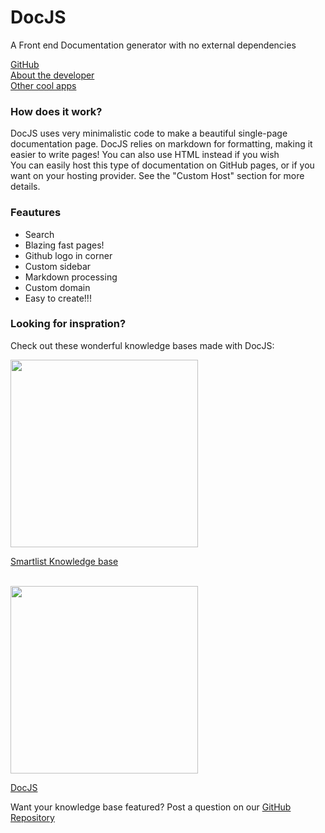 # DocJS
A Front end Documentation generator with no external dependencies

[GitHub](https://github.com/ManuTheCoder/docjs/)<br>
[About the developer](https://manuthecoder.ml/)<br>
[Other cool apps](https://smartlist.ga/)<br>


### How does it work? 
DocJS uses very minimalistic code to make a beautiful single-page documentation page. DocJS relies on markdown for formatting, making it easier to write pages! You can also use HTML instead if you wish<br>
You can easily host this type of documentation on GitHub pages, or if you want on your hosting provider. See the "Custom Host" section for more details. 

### Feautures
* Search
* Blazing fast pages!
* Github logo in corner
* Custom sidebar
* Markdown processing 
* Custom domain
* Easy to create!!!


### Looking for inspration?
Check out these wonderful knowledge bases made with DocJS:

<img src="https://user-images.githubusercontent.com/77016441/111349686-9886d680-863e-11eb-84f9-6088a306d83a.png" width="300px">

[Smartlist Knowledge base](https://help.smartlist.ga/)

<br>
<img src="https://i.ibb.co/6rQLfsV/Screenshot-2021-04-06-5-08-32-PM.png" width="300px">


[DocJS](https://docjs.manuthecoder.repl.co)

Want your knowledge base featured? Post a question on our [GitHub Repository](https://github.com/ManuTheCoder/docjs/discussions)
